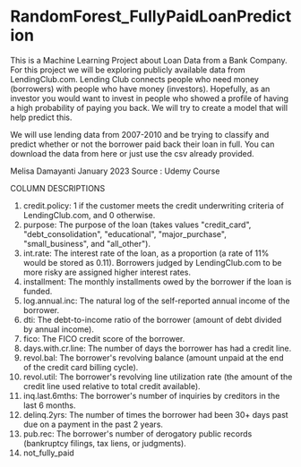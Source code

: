 # RandomForest_FullyPaidLoanPrediction
This is a Machine Learning Project about Loan Data from a Bank Company. For this project we will be exploring publicly available data from LendingClub.com. Lending Club connects people who need money (borrowers) with people who have money (investors). Hopefully, as an investor you would want to invest in people who showed a profile of having a high probability of paying you back. We will try to create a model that will help predict this.

We will use lending data from 2007-2010 and be trying to classify and predict whether or not the borrower paid back their loan in full. You can download the data from here or just use the csv already provided.

Melisa Damayanti
January 2023
Source : Udemy Course

COLUMN DESCRIPTIONS
1. credit.policy: 1 if the customer meets the credit underwriting criteria of LendingClub.com, and 0 otherwise.
2. purpose: The purpose of the loan (takes values "credit_card", "debt_consolidation", "educational", "major_purchase", "small_business", and "all_other").
3. int.rate: The interest rate of the loan, as a proportion (a rate of 11% would be stored as 0.11). Borrowers judged by LendingClub.com to be more risky are assigned higher interest rates.
4. installment: The monthly installments owed by the borrower if the loan is funded.
5. log.annual.inc: The natural log of the self-reported annual income of the borrower.
6. dti: The debt-to-income ratio of the borrower (amount of debt divided by annual income).
7. fico: The FICO credit score of the borrower.
8. days.with.cr.line: The number of days the borrower has had a credit line.
9. revol.bal: The borrower's revolving balance (amount unpaid at the end of the credit card billing cycle).
10. revol.util: The borrower's revolving line utilization rate (the amount of the credit line used relative to total credit available).
11. inq.last.6mths: The borrower's number of inquiries by creditors in the last 6 months.
12. delinq.2yrs: The number of times the borrower had been 30+ days past due on a payment in the past 2 years.
13. pub.rec: The borrower's number of derogatory public records (bankruptcy filings, tax liens, or judgments).
14. not_fully_paid
